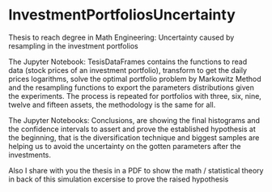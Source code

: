 # InvestmentPortfoliosUncertainty
Thesis to reach degree in Math Engineering: Uncertainty caused by resampling in the investment portfolios

The Jupyter Notebook: TesisDataFrames contains the functions to read data (stock prices of an investment portfolio), transform to get the daily prices logarithms, solve the optimal portfolio problem by Markowitz Method and the resampling functions to export the parameters distributions given the experiments. The process is repeated for portfolios with three, six, nine, twelve and fifteen assets, the methodology is the same for all.

The Jupyter Notebooks: Conclusions, are showing the final histograms and the confidence intervals to assert and prove the established hypothesis at the beginning, that is the diversification technique and biggest samples are helping us to avoid the uncertainty on the gotten parameters after the investments.

Also I share with you the thesis in a PDF to show the math / statistical theory in back of this simulation excersise to prove the raised hypothesis
